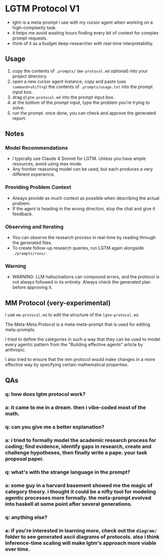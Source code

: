 # LGTM Protocol V1

- lgtm is a meta-prompt i use with my cursor agent when working on a high-complexity task.
- it helps me avoid wasting hours finding every bit of context for complex prompt requests.
- think of it as a budget deep-researcher with real-time interpretability.

## Usage

1. copy the contents of `.prompts/` (`mm-protocol.md` optional) into your project directory.
2. open a new cursor agent instance, copy and paste (use `command+shift+p`)
   the contents of `.prompts/usage.txt` into the prompt input box.
3. drag `@lgtm-protocol.md` into the prompt input box.
4. at the bottom of the prompt input, type the problem you're trying to solve.
5. run the prompt. once done, you can check and approve the generated report.

## Notes 

### Model Recommendations

- I typically use Claude 4 Sonnet for LGTM. Unless you have ample resources, avoid using max mode.
- Any frontier reasoning model can be used, but each produces a very different experience.

### Providing Problem Context

- Always provide as much context as possible when describing the actual problem.
- If the agent is heading in the wrong direction, stop the chat and give it feedback.

### Observing and Iterating

- You can observe the research process in real-time by reading through the generated files.
- To create follow-up research queries, run LGTM again alongside `./prompts/runs/`.

### Warning

- WARNING: LLM hallucinations can compound errors, and the protocol is not always followed in its entirety. Always check the generated plan before approving it.

## MM Protocol (very-experimental)

I use `mm-protocol.md` to edit the structure of the `lgtm-protocol.md`.

The Meta-Meta Protocol is a meta-meta-prompt that is used for editing meta-prompts.

I tried to define the categories in such a way that they can be used to model every agentic pattern from the "Building effective agents" article by anthropic.

I also tried to ensure that the mm protocol would make changes in a more effective way by specifying certain mathematical properties.

## QAs

### q: how does lgtm protocol work?

### a: it came to me in a dream. then i vibe-coded most of the math.

### q: can you give me a better explanation?

### a: i tried to formally model the academic research process for coding; find evidence, identify gaps in research, create and challenge hypotheses, then finally write a pape. your task proposal paper.

### q: what's with the strange language in the prompt?

### a: some guy in a harvard basement showed me the magic of category theory. i thought it could be a nifty tool for modeling agentic processes more formally. the meta-prompt evolved into haskell at some point after several generations.

### q: anything else?

### a: if you're interested in learning more, check out the `diagram/` folder to see generated ascii diagrams of protocols. also i think inference-time scaling will make lgtm's approach more viable over time.

